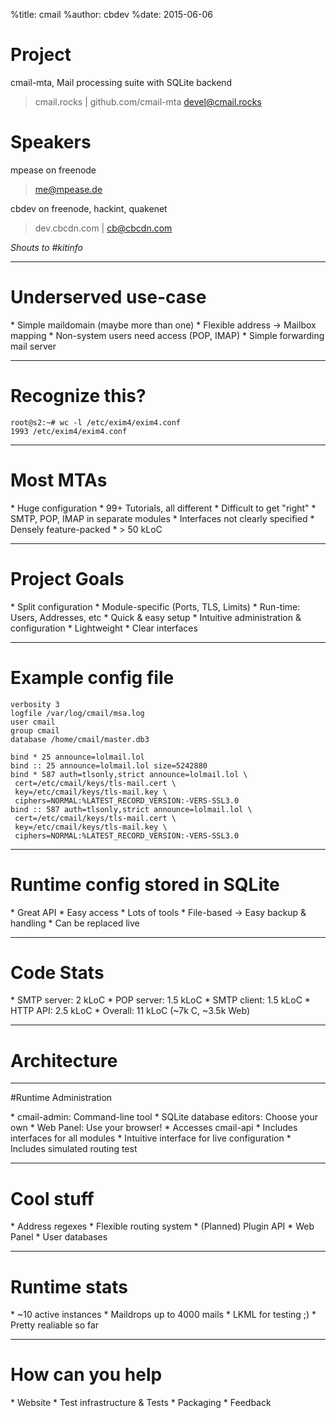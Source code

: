 %title: cmail
%author: cbdev
%date: 2015-06-06

# Project
cmail-mta, Mail processing suite with SQLite backend
>cmail.rocks | github.com/cmail-mta
>devel@cmail.rocks

# Speakers
mpease on freenode
>me@mpease.de

cbdev on freenode, hackint, quakenet
>dev.cbcdn.com | cb@cbcdn.com


*Shouts to #kitinfo*

-------------------------------------------------
# Underserved use-case

\* Simple maildomain (maybe more than one)
\* Flexible address -> Mailbox mapping
\* Non-system users need access (POP, IMAP)
\* Simple forwarding mail server

-------------------------------------------------
# Recognize this?

    root@s2:~# wc -l /etc/exim4/exim4.conf
    1993 /etc/exim4/exim4.conf


-------------------------------------------------
# Most MTAs

\* Huge configuration
\* 99+ Tutorials, all different
\* Difficult to get "right"
\* SMTP, POP, IMAP in separate modules
\* Interfaces not clearly specified
\* Densely feature-packed
\* \> 50 kLoC

-------------------------------------------------
# Project Goals

\* Split configuration
 \* Module-specific (Ports, TLS, Limits)
 \* Run-time: Users, Addresses, etc
\* Quick & easy setup
\* Intuitive administration & configuration
\* Lightweight
\* Clear interfaces

-------------------------------------------------
# Example config file

	verbosity 3
	logfile /var/log/cmail/msa.log
	user cmail
	group cmail
	database /home/cmail/master.db3
	
	bind * 25 announce=lolmail.lol
	bind :: 25 announce=lolmail.lol size=5242880
	bind * 587 auth=tlsonly,strict announce=lolmail.lol \
	 cert=/etc/cmail/keys/tls-mail.cert \
	 key=/etc/cmail/keys/tls-mail.key \
	 ciphers=NORMAL:%LATEST_RECORD_VERSION:-VERS-SSL3.0
	bind :: 587 auth=tlsonly,strict announce=lolmail.lol \
	 cert=/etc/cmail/keys/tls-mail.cert \
	 key=/etc/cmail/keys/tls-mail.key \
	 ciphers=NORMAL:%LATEST_RECORD_VERSION:-VERS-SSL3.0

-------------------------------------------------
# Runtime config stored in SQLite

\* Great API
\* Easy access
\* Lots of tools
\* File-based -> Easy backup & handling
\* Can be replaced live

-------------------------------------------------
# Code Stats

\* SMTP server: 2 kLoC
\* POP server: 1.5 kLoC
\* SMTP client: 1.5 kLoC
\* HTTP API: 2.5 kLoC
\* Overall: 11 kLoC (~7k C, ~3.5k Web)

-------------------------------------------------
# Architecture


-------------------------------------------------
#Runtime Administration

\* cmail-admin: Command-line tool
\* SQLite database editors: Choose your own
\* Web Panel: Use your browser!
 \* Accesses cmail-api
 \* Includes interfaces for all modules
 \* Intuitive interface for live configuration
 \* Includes simulated routing test

-------------------------------------------------
# Cool stuff

\* Address regexes
\* Flexible routing system
\* (Planned) Plugin API
\* Web Panel
\* User databases


-------------------------------------------------
# Runtime stats

\* ~10 active instances
\* Maildrops up to 4000 mails
\* LKML for testing ;)
\* Pretty realiable so far

-------------------------------------------------
# How can you help

\* Website
\* Test infrastructure & Tests
\* Packaging
\* Feedback

